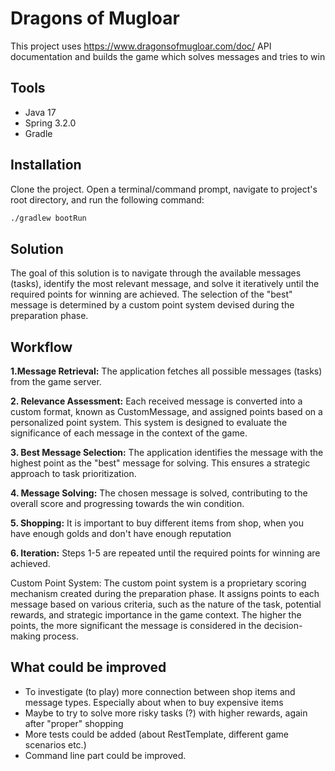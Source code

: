 # Dragons of Mugloar

This project uses https://www.dragonsofmugloar.com/doc/ API documentation and builds the game which solves messages and tries to win

## Tools
- Java 17
- Spring 3.2.0
- Gradle

## Installation

Clone the project. Open a terminal/command prompt, navigate to project's root directory, and run the following command:

```bash
./gradlew bootRun
```

## Solution
The goal of this solution is to navigate through the available messages (tasks), identify the most relevant message, and solve it iteratively until the required points for winning are achieved. The selection of the "best" message is determined by a custom point system devised during the preparation phase.

## Workflow
**1.Message Retrieval:** The application fetches all possible messages (tasks) from the game server.

**2. Relevance Assessment:** Each received message is converted into a custom format, known as CustomMessage, and assigned points based on a personalized point system. This system is designed to evaluate the significance of each message in the context of the game.

**3. Best Message Selection:** The application identifies the message with the highest point as the "best" message for solving. This ensures a strategic approach to task prioritization.

**4. Message Solving:** The chosen message is solved, contributing to the overall score and progressing towards the win condition.

**5. Shopping:** It is important to buy different items from shop, when you have enough golds and don't have enough reputation

**6. Iteration:** Steps 1-5 are repeated until the required points for winning are achieved.

Custom Point System:
The custom point system is a proprietary scoring mechanism created during the preparation phase. It assigns points to each message based on various criteria, such as the nature of the task, potential rewards, and strategic importance in the game context. The higher the points, the more significant the message is considered in the decision-making process.

## What could be improved

- To investigate (to play) more connection between shop items and message types. Especially about when to buy expensive items
- Maybe to try to solve more risky tasks (?) with higher rewards, again after "proper" shopping
- More tests could be added (about RestTemplate, different game scenarios etc.)
- Command line part could be improved.

